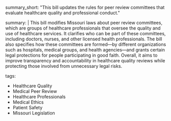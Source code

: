 summary_short: "This bill updates the rules for peer review committees that evaluate healthcare quality and professional conduct."

summary: |
  This bill modifies Missouri laws about peer review committees, which are groups of healthcare professionals that oversee the quality and use of healthcare services. It clarifies who can be part of these committees, including doctors, nurses, and other licensed health professionals. The bill also specifies how these committees are formed—by different organizations such as hospitals, medical groups, and health agencies—and grants certain legal protections for people participating in good faith. Overall, it aims to improve transparency and accountability in healthcare quality reviews while protecting those involved from unnecessary legal risks.

tags:
  - Healthcare Quality
  - Medical Peer Review
  - Healthcare Professionals
  - Medical Ethics
  - Patient Safety
  - Missouri Legislation
